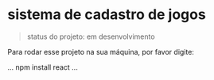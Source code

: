 <h1>sistema de cadastro de jogos</h1>

> status do projeto: em desenvolvimento

Para rodar esse projeto na sua máquina, por favor digite:

...
npm install react
...
